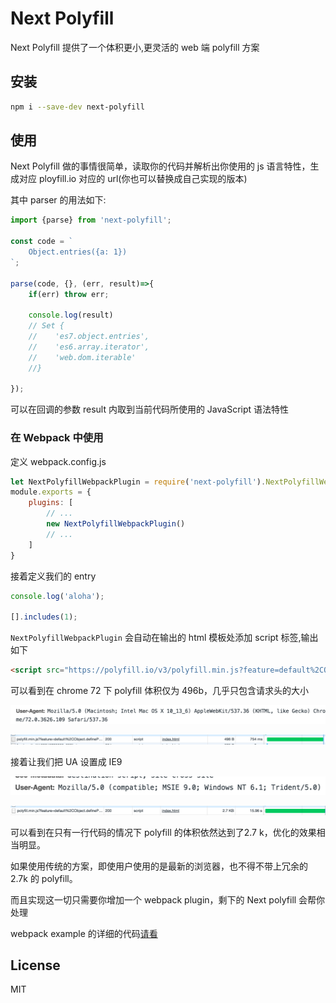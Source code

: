 Next Polyfill
===================

Next Polyfill 提供了一个体积更小,更灵活的 web 端 polyfill 方案

## 安装
```sh
npm i --save-dev next-polyfill
```

## 使用

Next Polyfill 做的事情很简单，读取你的代码并解析出你使用的 js 语言特性，生成对应 ployfill.io 对应的 url(你也可以替换成自己实现的版本)

其中 parser 的用法如下:

```javascript
import {parse} from 'next-polyfill';

const code = `
    Object.entries({a: 1})
`;

parse(code, {}, (err, result)=>{
    if(err) throw err;

    console.log(result) 
    // Set {
    //    'es7.object.entries',
    //    'es6.array.iterator',
    //    'web.dom.iterable' 
    //}

});

```
可以在回调的参数 result 内取到当前代码所使用的 JavaScript 语法特性

### 在 Webpack 中使用

定义 webpack.config.js

```js
let NextPolyfillWebpackPlugin = require('next-polyfill').NextPolyfillWebpackPlugin
module.exports = {
    plugins: [
        // ...
        new NextPolyfillWebpackPlugin()
        // ...
    ]
}
```

接着定义我们的 entry

```js
console.log('aloha');

[].includes(1);
```


`NextPolyfillWebpackPlugin` 会自动在输出的 html 模板处添加 script 标签,输出如下
```html
<script src="https://polyfill.io/v3/polyfill.min.js?feature=default%2CObject.defineProperty%2CSymbol%2CSymbol%2CObject.create%2CFunction.prototype.bind%2CString.prototype.includes%2CArray.prototype.includes&amp;unknown=polyfill&amp;flags=gated"></script>
```

可以看到在 chrome 72 下 polyfill 体积仅为 496b，几乎只包含请求头的大小

![image-20190313224109953](assets/image-20190313224109953.png)

![image-20190313223935661](assets/image-20190313223935661.png)

接着让我们把 UA 设置成 IE9

![image-20190313224322205](assets/image-20190313224322205.png)

![image-20190313224309694](assets/image-20190313224309694.png)

可以看到在只有一行代码的情况下 polyfill 的体积依然达到了2.7 k，优化的效果相当明显。

如果使用传统的方案，即使用户使用的是最新的浏览器，也不得不带上冗余的 2.7k 的 polyfill。

而且实现这一切只需要你增加一个 webpack plugin，剩下的 Next polyfill 会帮你处理

webpack example 的详细的代码[请看](https://github.com/ZhechenLi/next-polyfill/tree/master/test/webapck) 

## License
MIT


